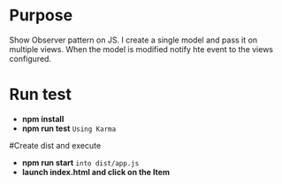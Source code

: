# Purpose
Show Observer pattern on JS. I create a single model and pass it on multiple views. When the model is modified notify hte event to the views configured.

# Run test
- **npm install**
- **npm run test** `Using Karma`

#Create dist and execute
- **npm run start** `into dist/app.js`
- **launch index.html and click on the Item**

